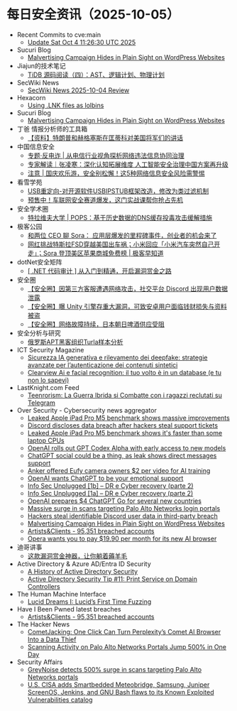 # 每日安全资讯（2025-10-05）

- Recent Commits to cve:main
  - [Update Sat Oct  4 11:26:30 UTC 2025](https://github.com/trickest/cve/commit/aef28f9cd8ac7f0295c05403858da0716d0f899b)
- Sucuri Blog
  - [Malvertising Campaign Hides in Plain Sight on WordPress Websites](https://blog.sucuri.net/2025/10/malvertising-campaign-hides-in-plain-sight-on-wordpress-websites.html)
- Jiajun的技术笔记
  - [TiDB 源码阅读（四）：AST、逻辑计划、物理计划](https://jiajunhuang.com/articles/2025_10_04-tidb_source_code_ast_and_plan.md.html)
- SecWiki News
  - [SecWiki News 2025-10-04 Review](http://www.sec-wiki.com/?2025-10-04)
- Hexacorn
  - [Using .LNK files as lolbins](https://www.hexacorn.com/blog/2025/10/04/using-lnk-files-as-lolbins/)
- Sucuri Blog
  - [Malvertising Campaign Hides in Plain Sight on WordPress Websites](https://blog.sucuri.net/2025/10/malvertising-campaign-hides-in-plain-sight-on-wordpress-websites.html)
- 丁爸 情报分析师的工具箱
  - [【资料】特朗普和赫格塞斯在匡蒂科对美国将军们的讲话](https://mp.weixin.qq.com/s?__biz=MzI2MTE0NTE3Mw==&mid=2651152225&idx=1&sn=a3945cd554c10e42cf4c23b266187667)
- 中国信息安全
  - [专题·反电诈 | 从电信行业视角探析网络违法信息协同治理](https://mp.weixin.qq.com/s?__biz=MzA5MzE5MDAzOA==&mid=2664250321&idx=1&sn=9c7d2a16c5b3176692ee8010e35c0fd6)
  - [专家解读｜张凌寒：深化认知拓展维度 人工智能安全治理中国方案再升级](https://mp.weixin.qq.com/s?__biz=MzA5MzE5MDAzOA==&mid=2664250321&idx=2&sn=5507b5cad1fe16f38a598c9135a778de)
  - [注意 | 国庆欢乐游，安全别松懈！这5种网络信息安全风险需警惕](https://mp.weixin.qq.com/s?__biz=MzA5MzE5MDAzOA==&mid=2664250321&idx=3&sn=dc577a034db57c9a25abe228f91d6a90)
- 看雪学苑
  - [USB重定向-对开源软件USBIPSTUB框架改造，修改为类过滤机制](https://mp.weixin.qq.com/s?__biz=MjM5NTc2MDYxMw==&mid=2458601623&idx=1&sn=c6e604965de9e90756aaddd2671c0cbd)
  - [预售中！车联网安全赛道爆发，这门实战课帮你抢占先机](https://mp.weixin.qq.com/s?__biz=MjM5NTc2MDYxMw==&mid=2458601623&idx=2&sn=176e31cd9a2368077354c0da6fcfd3ca)
- 安全学术圈
  - [特拉维夫大学 | POPS：基于历史数据的DNS缓存投毒攻击缓解措施](https://mp.weixin.qq.com/s?__biz=MzU5MTM5MTQ2MA==&mid=2247493853&idx=1&sn=f86788d04beee913b19277b9996a6eb1)
- 极客公园
  - [和两位 CEO 聊 Sora： 应用层爆发的里程碑事件，创业者的机会来了](https://mp.weixin.qq.com/s?__biz=MTMwNDMwODQ0MQ==&mid=2653087936&idx=1&sn=8f77ec09112a607a251aea336d5d5f3f)
  - [网红挑战特斯拉FSD穿越美国出车祸；小米回应「小米汽车突然自己开走」；Sora 登顶美区苹果商城免费榜 | 极客早知道](https://mp.weixin.qq.com/s?__biz=MTMwNDMwODQ0MQ==&mid=2653087922&idx=1&sn=7dd2dd6d3fd98593917935a6afc9f2b1)
- dotNet安全矩阵
  - [[ .NET 代码审计 ] 从入门到精通，开启漏洞赏金之路](https://mp.weixin.qq.com/s?__biz=MzUyOTc3NTQ5MA==&mid=2247500742&idx=1&sn=9160b043f753646a48d7385865d60a4b)
- 安全圈
  - [【安全圈】因第三方客服遭遇网络攻击，社交平台 Discord 出现用户数据泄露](https://mp.weixin.qq.com/s?__biz=MzIzMzE4NDU1OQ==&mid=2652072034&idx=1&sn=52bef7481097d8f737e3c8133f3cd3f9)
  - [【安全圈】曝 Unity 引擎存重大漏洞，可致安卓用户面临钱财损失与资料被盗](https://mp.weixin.qq.com/s?__biz=MzIzMzE4NDU1OQ==&mid=2652072034&idx=2&sn=8499cf69c1ca4d2a60475ee399d14502)
  - [【安全圈】网络故障持续，日本朝日啤酒供应受阻](https://mp.weixin.qq.com/s?__biz=MzIzMzE4NDU1OQ==&mid=2652072034&idx=3&sn=3e6a79924d698f2581e97ebc63343164)
- 安全分析与研究
  - [俄罗斯APT黑客组织Turla样本分析](https://mp.weixin.qq.com/s?__biz=MzA4ODEyODA3MQ==&mid=2247493557&idx=1&sn=3d425fc7c6c48f36b56e1cff7d963f32)
- ICT Security Magazine
  - [Sicurezza IA generativa e rilevamento dei deepfake: strategie avanzate per l’autenticazione dei contenuti sintetici](https://www.ictsecuritymagazine.com/articoli/sicurezza-ia/)
  - [Clearview Ai e facial recognition: il tuo volto è in un database (e tu non lo sapevi)](https://www.ictsecuritymagazine.com/notizie/clearview-ai/)
- LastKnight.com Feed
  - [Teenrorism: La Guerra Ibrida si Combatte con i ragazzi reclutati su Telegram](https://mgpf.it/2025/10/04/teenrorism-la-guerra-ibrida-si-combatte-con-i-ragazzi-reclutati-su-telegram.html)
- Over Security - Cybersecurity news aggregator
  - [Leaked Apple iPad Pro M5 benchmark shows massive improvements](https://www.bleepingcomputer.com/news/technology/leaked-apple-ipad-pro-m5-benchmark-shows-massive-improvements/)
  - [Discord discloses data breach after hackers steal support tickets](https://www.bleepingcomputer.com/news/security/discord-discloses-data-breach-after-hackers-steal-support-tickets/)
  - [Leaked Apple iPad Pro M5 benchmark shows it's faster than some laptop CPUs](https://www.bleepingcomputer.com/news/technology/leaked-apple-ipad-pro-m5-benchmark-shows-its-faster-than-some-laptop-cpus/)
  - [OpenAI rolls out GPT Codex Alpha with early access to new models](https://www.bleepingcomputer.com/news/artificial-intelligence/openai-rolls-out-gpt-codex-alpha-with-early-access-to-new-models/)
  - [ChatGPT social could be a thing, as leak shows direct messages support](https://www.bleepingcomputer.com/news/artificial-intelligence/chatgpt-social-could-be-a-thing-as-leak-shows-direct-messages-support/)
  - [Anker offered Eufy camera owners $2 per video for AI training](https://techcrunch.com/2025/10/04/anker-offered-to-pay-eufy-camera-owners-to-share-videos-for-training-its-ai/)
  - [OpenAI wants ChatGPT to be your emotional support](https://www.bleepingcomputer.com/news/artificial-intelligence/openai-wants-chatgpt-to-be-your-emotional-support/)
  - [Info Sec Unplugged [1b] – DR e Cyber recovery (parte 2)](https://roccosicilia.com/2025/10/04/info-sec-unplugged-1b-dr-e-cyber-recovery-parte-2/)
  - [Info Sec Unplugged [1a] – DR e Cyber recovery (parte 2)](https://roccosicilia.com/2025/10/04/info-sec-unplugged-1a-dr-e-cyber-recovery-parte-2/)
  - [OpenAI prepares $4 ChatGPT Go for several new countries](https://www.bleepingcomputer.com/news/artificial-intelligence/openai-prepares-4-chatgpt-go-for-several-new-countries/)
  - [Massive surge in scans targeting Palo Alto Networks login portals](https://www.bleepingcomputer.com/news/security/massive-surge-in-scans-targeting-palo-alto-networks-login-portals/)
  - [Hackers steal identifiable Discord user data in third-party breach](https://www.bleepingcomputer.com/news/security/hackers-steal-identifiable-discord-user-data-in-third-party-breach/)
  - [Malvertising Campaign Hides in Plain Sight on WordPress Websites](https://blog.sucuri.net/2025/10/malvertising-campaign-hides-in-plain-sight-on-wordpress-websites.html)
  - [Artists&Clients - 95,351 breached accounts](https://haveibeenpwned.com/Breach/ArtistsNClients)
  - [Opera wants you to pay $19.90 per month for its new AI browser](https://www.bleepingcomputer.com/news/artificial-intelligence/opera-wants-you-to-pay-1990-per-month-for-its-new-ai-browser/)
- 迪哥讲事
  - [这款漏洞赏金神器，让你躺着薅羊毛](https://mp.weixin.qq.com/s?__biz=MzIzMTIzNTM0MA==&mid=2247498355&idx=1&sn=57662942c382a1b0672c88f789e13ade)
- Active Directory & Azure AD/Entra ID Security
  - [A History of Active Directory Security](https://adsecurity.org/?p=4706)
  - [Active Directory Security Tip #11: Print Service on Domain Controllers](https://adsecurity.org/?p=4603)
- The Human Machine Interface
  - [Lucid Dreams I: Lucid’s First Time Fuzzing](https://h0mbre.github.io/Lucid_Dreams_1/)
- Have I Been Pwned latest breaches
  - [Artists&Clients - 95,351 breached accounts](https://haveibeenpwned.com/Breach/ArtistsNClients)
- The Hacker News
  - [CometJacking: One Click Can Turn Perplexity’s Comet AI Browser Into a Data Thief](https://thehackernews.com/2025/10/cometjacking-one-click-can-turn.html)
  - [Scanning Activity on Palo Alto Networks Portals Jump 500% in One Day](https://thehackernews.com/2025/10/scanning-activity-on-palo-alto-networks.html)
- Security Affairs
  - [GreyNoise detects 500% surge in scans targeting Palo Alto Networks portals](https://securityaffairs.com/182939/hacking/greynoise-detects-500-surge-in-scans-targeting-palo-alto-networks-portals.html)
  - [U.S. CISA adds Smartbedded Meteobridge, Samsung, Juniper ScreenOS, Jenkins, and GNU Bash flaws to its Known Exploited Vulnerabilities catalog](https://securityaffairs.com/182925/hacking/u-s-cisa-adds-smartbedded-meteobridge-samsung-juniper-screenos-jenkins-and-gnu-bash-flaws-to-its-known-exploited-vulnerabilities-catalog.html)
